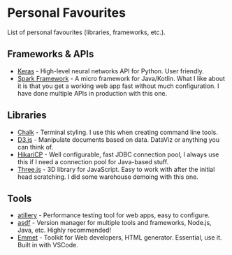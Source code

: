 # Personal Favourites

List of personal favourites (libraries, frameworks, etc.).

## Frameworks & APIs

* [Keras](https://keras.io) - High-level neural networks API for Python. User friendly.
* [Spark Framework](http://sparkjava.com) - A micro framework for Java/Kotlin. What I like about it is that you get a working web app fast without much configuration. I have done multiple APIs in production with this one.

## Libraries

* [Chalk](https://github.com/chalk/chalk) - Terminal styling. I use this when creating command line tools.
* [D3.js](https://d3js.org) - Manipulate documents based on data. DataViz or anything you can think of.
* [HikariCP](https://brettwooldridge.github.io/HikariCP/) - Well configurable, fast JDBC connection pool, I always use this if I need a connection pool for Java-based stuff.
* [Three.js](https://threejs.org) - 3D library for JavaScript. Easy to work with after the initial head scratching. I did some warehouse demoing with this one.

## Tools

* [atillery](https://github.com/artilleryio/artillery) - Performance testing tool for web apps, easy to configure.
* [asdf](https://asdf-vm.com/) - Version manager for multiple tools and frameworks, Node.js, Java, etc. Highly recommended!
* [Emmet](https://emmet.io) - Toolkit for Web developers, HTML generator. Essential, use it. Built in with VSCode.